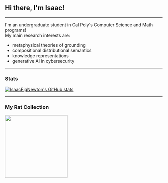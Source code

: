 ## Hi there, I'm Isaac!
-----------------------------------

I'm an undergraduate student in Cal Poly's Computer Science and Math programs! </br>
My main research interests are:
- metaphysical theories of grounding
- compositional distributional semantics
- knowledge representations
- generative AI in cybersecurity

-----------------------------------

### Stats

<a href="https://github.com/IsaacFigNewton"><img src="https://github-readme-stats.vercel.app/api?username=IsaacFigNewton&show_icons=true&hide=&count_private=true&title_color=84cc16&text_color=ffffff&icon_color=22c55e&bg_color=181824&hide_border=true&show_icons=true" alt="IsaacFigNewton's GitHub stats" /></a>
<!-- <a href="https://github.com/IsaacFigNewton"><img src="https://github-readme-activity-graph.cyclic.app/graph?username=IsaacFigNewton&theme=github-compact" alt="GitHub Commits Graph" width="48%"/></a> -->

-----------------------------------

### My Rat Collection
<img src="https://media.tenor.com/jwim7U-E7bkAAAAj/rat-spinning.gif" width="200">
<!-- <img src="https://media1.tenor.com/m/bMo2sBdmVbMAAAAd/two-rats.gif" width="250">
<img src="https://media1.tenor.com/m/nIuPVeeONVgAAAAC/four-rats-spinning-rats.gif" width="300">
<img src="https://media1.tenor.com/m/3saMbcLeN_4AAAAd/spinning-rat-rat.gif" width="350">
<img src="https://media.tenor.com/rO7z_eOaXi8AAAAM/16rats-rat.gif" width="400">
<img src="https://media1.tenor.com/m/VlFuimDfU3IAAAAd/32rats-spinning-rats.gif" width="450">
<img src="https://media1.tenor.com/m/B9T7rQALlNAAAAAd/meme-64-spinning-rats.gif" width="500"> -->
